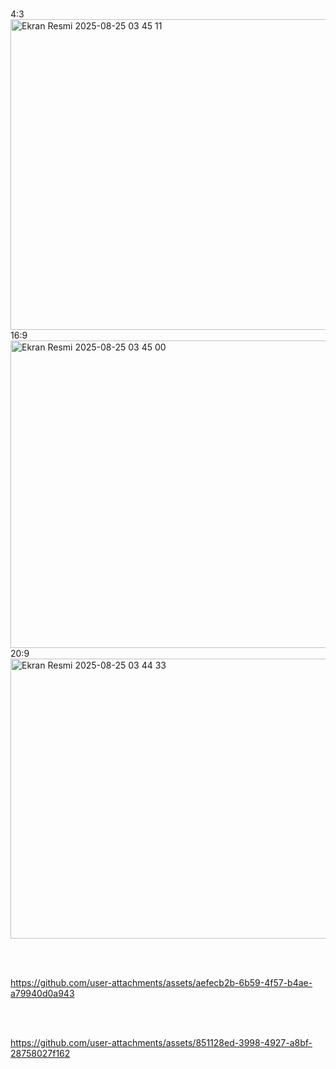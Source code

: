 <br> 4:3 <br>
<img width="641" height="497" alt="Ekran Resmi 2025-08-25 03 45 11" src="https://github.com/user-attachments/assets/77cbc795-15b0-4d8a-a940-f92ecaa046ba" />
<br> 16:9 <br>
<img width="821" height="492" alt="Ekran Resmi 2025-08-25 03 45 00" src="https://github.com/user-attachments/assets/22263b88-49c5-43d9-b1a5-330505c92041" />
<br> 20:9 <br>
<img width="826" height="448" alt="Ekran Resmi 2025-08-25 03 44 33" src="https://github.com/user-attachments/assets/ed9f54fd-0219-4812-9e95-9eba34617a15" />


<br><br>


https://github.com/user-attachments/assets/aefecb2b-6b59-4f57-b4ae-a79940d0a943

<br><br>

https://github.com/user-attachments/assets/851128ed-3998-4927-a8bf-28758027f162

